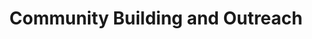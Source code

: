 ---
title: Community Building and Outreach
summary: A snapshot of my involvement in community building and outreach activities.
type: landing

design:
  # Section spacing
  spacing: '5rem'

# Page sections
sections:
  - block: collection
    content:
      title: Projects and Briefs
      text: Here is a collection of some of the projects that I have worked on as part of a school assignment, or as a writer
      filters:
        folders:
          - project
    design:
      view: article-grid
      fill_image: false
      columns: 2
---